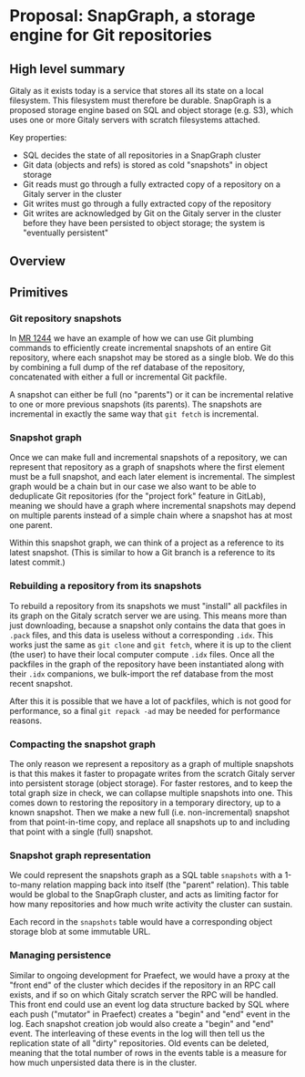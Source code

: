 # Proposal: SnapGraph, a storage engine for Git repositories

## High level summary

Gitaly as it exists today is a service that stores all its state on a
local filesystem. This filesystem must therefore be durable. SnapGraph
is a proposed storage engine based on SQL and object storage (e.g. S3),
which uses one or more Gitaly servers with scratch filesystems attached.

Key properties:

-   SQL decides the state of all repositories in a SnapGraph cluster
-   Git data (objects and refs) is stored as cold "snapshots" in object
    storage
-   Git reads must go through a fully extracted copy of a repository on
    a Gitaly server in the cluster
-   Git writes must go through a fully extracted copy of the repository
-   Git writes are acknowledged by Git on the Gitaly server in the
    cluster before they have been persisted to object storage; the
    system is "eventually persistent"

## Overview

## Primitives

### Git repository snapshots

In [MR 1244](https://gitlab.com/gitlab-org/gitaly/merge_requests/1244) we have an
example of how we can use Git plumbing commands to efficiently create
incremental snapshots of an entire Git repository, where each snapshot
may be stored as a single blob. We do this by combining a full dump of
the ref database of the repository, concatenated with either a full or
incremental Git packfile.

A snapshot can either be full (no "parents") or it can be incremental
relative to one or more previous snapshots (its parents). The snapshots
are incremental in exactly the same way that `git fetch` is incremental.

### Snapshot graph

Once we can make full and incremental snapshots of a repository, we can
represent that repository as a graph of snapshots where the first element must be a
full snapshot, and each later element is incremental. The simplest graph
would be a chain but in our case we also want to be able to deduplicate
Git repositories (for the "project fork" feature in GitLab), meaning we
should have a graph where incremental snapshots may depend on multiple
parents instead of a simple chain where a snapshot has at most one
parent.

Within this snapshot graph, we can think of a project as a reference to
its latest snapshot. (This is similar to how a Git branch is a reference
to its latest commit.)

### Rebuilding a repository from its snapshots

To rebuild a repository from its snapshots we must "install" all
packfiles in its graph on the Gitaly scratch server we are using. This
means more than just downloading, because a snapshot only contains the
data that goes in `.pack` files, and this data is useless without a
corresponding `.idx`. This works just the same as `git clone` and
`git fetch`, where it is up to the client (the user) to have their local
computer compute `.idx` files. Once all the packfiles in the graph of
the repository have been instantiated along with their `.idx`
companions, we bulk-import the ref database from the most recent
snapshot.

After this it is possible that we have a lot of packfiles, which is not
good for performance, so a final `git repack -ad` may be needed for
performance reasons.

### Compacting the snapshot graph

The only reason we represent a repository as a graph of multiple
snapshots is that this makes it faster to propagate writes from the
scratch Gitaly server into persistent storage (object storage). For
faster restores, and to keep the total graph size in check, we can
collapse multiple snapshots into one. This comes down to restoring the
repository in a temporary directory, up to a known snapshot. Then we
make a new full (i.e. non-incremental) snapshot from that point-in-time
copy, and replace all snapshots up to and including that point with a
single (full) snapshot.

### Snapshot graph representation

We could represent the snapshots graph as a SQL table `snapshots` with a
1-to-many relation mapping back into itself (the "parent" relation).
This table would be global to the SnapGraph cluster, and acts as
limiting factor for how many repositories and how much write activity
the cluster can sustain.

Each record in the `snapshots` table would have a corresponding object
storage blob at some immutable URL.

### Managing persistence

Similar to ongoing development for Praefect, we would have a proxy at
the "front end" of the cluster which decides if the repository in an RPC
call exists, and if so on which Gitaly scratch server the RPC will be
handled. This front end could use an event log data structure backed by
SQL where each push ("mutator" in Praefect) creates a "begin" and "end"
event in the log. Each snapshot creation job would also create a "begin" and "end"
event. The interleaving of these events in the log will then tell us the
replication state of all "dirty" repositories. Old events can be deleted, meaning that the total
number of rows in the events table is a measure for how much unpersisted
data there is in the cluster.
